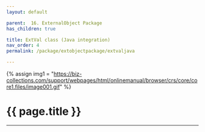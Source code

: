 ```yaml
---
layout: default

parent:  16. ExternalObject Package
has_children: true

title: ExtVal class (Java integration)
nav_order: 4
permalink: /package/extobjectpackage/extvaljava

---
```

{% assign img1 = "https://biz-collections.com/support/webpages/html/onlinemanual/browser/crs/core/core1.files/image001.gif" %}

# {{ page.title }}

---
